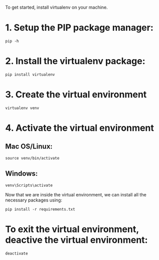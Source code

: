 To get started, install virtualenv on your machine. 

# 1. Setup the PIP package manager:
```
pip -h
```

# 2. Install the virtualenv package:
```
pip install virtualenv
```

# 3. Create the virtual environment
```
virtualenv venv
```

# 4. Activate the virtual environment
## Mac OS/Linux:
```
source venv/bin/activate
```
## Windows:
```
venv\Scripts\activate
```

Now that we are inside the virtual environment, we can install all the necessary packages using:
```
pip install -r requirements.txt
```

# To exit the virtual environment, deactive the virtual environment:
```
deactivate
```